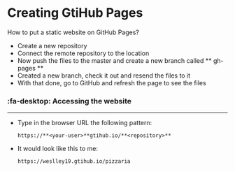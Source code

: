 # Creating GtiHub Pages

How to put a static website on GitHub Pages?
- Create a new repository
- Connect the remote repository to the location
- Now push the files to the master and create a new branch called ** gh-pages **
- Created a new branch, check it out and resend the files to it
- With that done, go to GitHub and refresh the page to see the files

### :fa-desktop: Accessing the website

------------
- Type in the browser URL the following pattern:

	`https://**<your-user>**gtihub.io/**<repository>**`

- It would look like this to me:

	`https://weslley19.gtihub.io/pizzaria`


